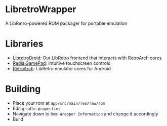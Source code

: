 # LibretroWrapper
A LibRetro-powered ROM packager for portable emulation

# Libraries
- [LibretroDroid](https://github.com/Swordfish90/LibretroDroid): Our LibRetro frontend that interacts with RetroArch cores
- [RadialGamePad](https://github.com/Swordfish90/RadialGamePad): Intuitive touchscreen controls
- [RetroArch](http://buildbot.libretro.com/nightly/): LibRetro emulator cores for Android

# Building
- Place your rom at `app/src/main/res/raw/rom`
- Edit `gradle.properties`
- Navigate down to `Rom Wrapper Information` and change it accordingly
- Build
